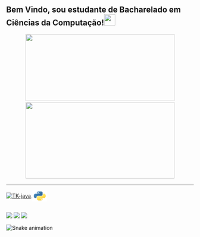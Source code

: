 ## Bem Vindo, sou estudante de Bacharelado em Ciências da Computação!<img src = "https://media.giphy.com/media/hvRJCLFzcasrR4ia7z/giphy.gif" height="30" width="30"> </h1>


<div align="center">
  <a href="https://github.com/VitorBCC007">
  <img height="180" width="400" src="https://github-readme-stats.vercel.app/api?username=VitorBCC007&show_icons=true&theme=radical&include_all_commits=true&count_private=true"/>
  <img height="205" width="400" src="https://github-readme-stats.vercel.app/api/top-langs/?username=VitorBCC007&layout=compact&langs_count=7&theme=radical"/>
</div>
<div style="display: inline_block">
 <hr>
  <img align="center" alt="TK-java" height="40" width="40" src="https://cdn.jsdelivr.net/gh/devicons/devicon/icons/java/java-original-wordmark.svg" />
  <img align="center" alt="Tk-python" height="30" width="40" src="https://raw.githubusercontent.com/devicons/devicon/master/icons/python/python-original.svg">

 
</div>
  
  ##
 
<div> 
  
  <a href="https://www.instagram.com/joaovitormendesborges2020/" target="_blank"><img src="https://img.shields.io/badge/-Instagram-%23E4405F?style=for-the-badge&logo=instagram&logoColor=white" target="_blank"></a>
  <a href = "https://api.whatsapp.com/send/?phone=5564992141203&text&app_absent=0"><img src="https://img.shields.io/badge/WhatsApp-25D366?style=for-the-badge&logo=whatsapp&logoColor=white"></a>
   <a href = "mailto:joaovitormendesborges@gmail.com"><img src="https://img.shields.io/badge/-Gmail-%23333?style=for-the-badge&logo=gmail&logoColor=white" target="_blank"></a>
  

  ![Snake animation](https://github.com/VitorBCC007/VitorBCC007/blob/output/github-contribution-grid-snake.svg)
 
</div>
